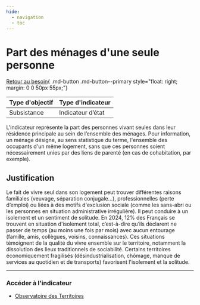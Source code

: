 ```yaml
---
hide:
  - navigation
  - toc
---
```


# Part des ménages d'une seule personne

[Retour au besoin](https://konsilion.github.io/diag360/pages/besoins/be2){ .md-button .md-button--primary style="float: right; margin: 0 0 50px 55px;"}

|Type d'objectif|Type d'indicateur|
|--|--|
|Subsistance|Indicateur d’état|

L'indicateur  représente  la  part  des  personnes  vivant  seules  dans  leur  résidence principale au sein de l’ensemble des ménages. Pour information, un ménage désigne, au  sens  statistique  du  terme,  l'ensemble  des  occupants  d'un  même  logement,  sans que  ces  personnes  soient  nécessairement  unies  par  des  liens  de  parenté (en cas de cohabitation, par exemple).

## Justification

Le  fait  de  vivre  seul  dans  son  logement  peut  trouver  différentes  raisons  familiales (veuvage,  séparation  conjugale…),  professionnelles  (perte  d’emploi)  ou  liées  à  des motifs  d'exclusion  sociale  (comme  les  sans-abri  ou  les  personnes  en  situation administrative  irrégulière).  Il  peut  conduire  à  un  isolement  et  un  sentiment  de solitude.  En  2024,  12%  des  Français  se  trouvent  en  situation  d'isolement  total, c’est-à-dire  qu’ils  déclarent  ne  passer  de  temps  (au  moins  une  fois  par  mois)  avec aucun  entourage  (famille,  amis,  collègues,  voisins,  connaissances).  Ces  situations témoignent de la qualité du vivre ensemble sur le territoire, notamment la dissolution des  lieux  traditionnels  de  sociabilité.  Certains  territoires  économiquement  fragilisés (désindustrialisation,  chômage,  manque  de  services  au  quotidien  et  de  transports) favorisent l'isolement et la solitude.  

---

### Accéder à l'indicateur

- [Observatoire des Territoires](https://www.observatoire-des-territoires.gouv.fr/part-des-menages-dune-seule-personne)